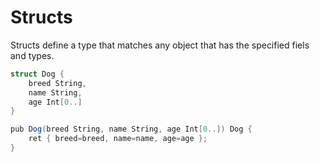 # Structs

Structs define a type that matches any object that has the specified fiels and types.
```cs
struct Dog {
    breed String,
    name String,
    age Int[0..]
}

pub Dog(breed String, name String, age Int[0..]) Dog {
    ret { breed=breed, name=name, age=age };
}
```
